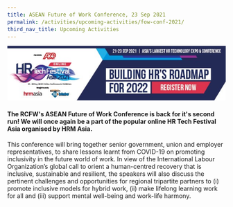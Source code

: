 ```yaml
---
title: ASEAN Future of Work Conference, 23 Sep 2021
permalink: /activities/upcoming-activities/fow-conf-2021/
third_nav_title: Upcoming Activities
---
```

![Alt text for image on Isomer site](/images/HR%20Tech%20Festival%20Asia%202021.png)

#### The RCFW's ASEAN Future of Work Conference is back for it's second run! We will once again be a part of the popular online HR Tech Festival Asia organised by HRM Asia. 

This conference will bring together senior government, union and employer representatives, to share lessons learnt from COVID-19 on promoting inclusivity in the future world of work. In view of the International Labour Organization’s global call to orient a human-centred recovery that is inclusive, sustainable and resilient, the speakers will also discuss the pertinent challenges and opportunities for regional tripartite partners to (i) promote inclusive models for hybrid work, (ii) make lifelong learning work for all and (iii) support mental well-being and work-life harmony.

